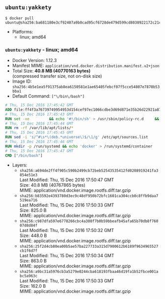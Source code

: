 ## `ubuntu:yakkety`

```console
$ docker pull ubuntu@sha256:ba681180e3cf92407a9b0cad95cf6728de479d599cd8030922172c21c595d382
```

-	Platforms:
	-	linux; amd64

### `ubuntu:yakkety` - linux; amd64

-	Docker Version: 1.12.3
-	Manifest MIME: `application/vnd.docker.distribution.manifest.v2+json`
-	Total Size: **40.8 MB (40770163 bytes)**  
	(compressed transfer size, not on-disk size)
-	Image ID: `sha256:4b5e1ea5f91375ab8ea6150581e1ae65405febcf07f5cce54807e7870b53bba1`
-	Default Command: `["\/bin\/bash"]`

```dockerfile
# Thu, 15 Dec 2016 17:45:42 GMT
ADD file:ff4f3a76739749954953d154cef97ec1066cdbe3d69d871e35b26d22921a8766 in / 
# Thu, 15 Dec 2016 17:45:43 GMT
RUN set -xe 		&& echo '#!/bin/sh' > /usr/sbin/policy-rc.d 	&& echo 'exit 101' >> /usr/sbin/policy-rc.d 	&& chmod +x /usr/sbin/policy-rc.d 		&& dpkg-divert --local --rename --add /sbin/initctl 	&& cp -a /usr/sbin/policy-rc.d /sbin/initctl 	&& sed -i 's/^exit.*/exit 0/' /sbin/initctl 		&& echo 'force-unsafe-io' > /etc/dpkg/dpkg.cfg.d/docker-apt-speedup 		&& echo 'DPkg::Post-Invoke { "rm -f /var/cache/apt/archives/*.deb /var/cache/apt/archives/partial/*.deb /var/cache/apt/*.bin || true"; };' > /etc/apt/apt.conf.d/docker-clean 	&& echo 'APT::Update::Post-Invoke { "rm -f /var/cache/apt/archives/*.deb /var/cache/apt/archives/partial/*.deb /var/cache/apt/*.bin || true"; };' >> /etc/apt/apt.conf.d/docker-clean 	&& echo 'Dir::Cache::pkgcache ""; Dir::Cache::srcpkgcache "";' >> /etc/apt/apt.conf.d/docker-clean 		&& echo 'Acquire::Languages "none";' > /etc/apt/apt.conf.d/docker-no-languages 		&& echo 'Acquire::GzipIndexes "true"; Acquire::CompressionTypes::Order:: "gz";' > /etc/apt/apt.conf.d/docker-gzip-indexes 		&& echo 'Apt::AutoRemove::SuggestsImportant "false";' > /etc/apt/apt.conf.d/docker-autoremove-suggests
# Thu, 15 Dec 2016 17:45:44 GMT
RUN rm -rf /var/lib/apt/lists/*
# Thu, 15 Dec 2016 17:45:45 GMT
RUN sed -i 's/^#\s*\(deb.*universe\)$/\1/g' /etc/apt/sources.list
# Thu, 15 Dec 2016 17:45:46 GMT
RUN mkdir -p /run/systemd && echo 'docker' > /run/systemd/container
# Thu, 15 Dec 2016 17:45:47 GMT
CMD ["/bin/bash"]
```

-	Layers:
	-	`sha256:a694de2ff4f905c590b2499cb72beb52543535412fd0208919241fa3854e51e3`  
		Last Modified: Thu, 15 Dec 2016 17:50:47 GMT  
		Size: 40.8 MB (40767865 bytes)  
		MIME: application/vnd.docker.image.rootfs.diff.tar.gzip
	-	`sha256:b83592e4393780d3ec9c48df950b72bfc1601ca304ccb0c8ffb9daa7519ea716`  
		Last Modified: Thu, 15 Dec 2016 17:50:33 GMT  
		Size: 825.0 B  
		MIME: application/vnd.docker.image.rootfs.diff.tar.gzip
	-	`sha256:c987dfa597e6778266cbc4a308f7b0b59bbeafb45afa65b70db8f76007d8d84f`  
		Last Modified: Thu, 15 Dec 2016 17:50:32 GMT  
		Size: 448.0 B  
		MIME: application/vnd.docker.image.rootfs.diff.tar.gzip
	-	`sha256:25f2d4cb80ea00b5ae57ba227733a315d7900612b6189f9634965527cb1f6d7f`  
		Last Modified: Thu, 15 Dec 2016 17:50:34 GMT  
		Size: 863.0 B  
		MIME: application/vnd.docker.image.rootfs.diff.tar.gzip
	-	`sha256:a9bc31a5976cb3a5279e0244cba618193fbaa46d19fa1b52fbce001abc5a963c`  
		Last Modified: Thu, 15 Dec 2016 17:50:33 GMT  
		Size: 162.0 B  
		MIME: application/vnd.docker.image.rootfs.diff.tar.gzip
